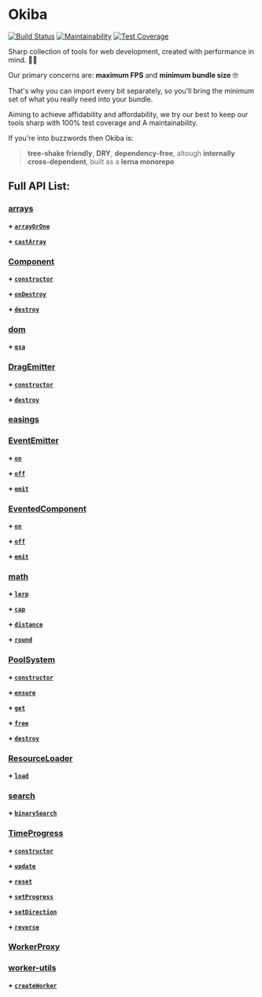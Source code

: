 # Okiba

[![Build Status](https://semaphoreci.com/api/v1/okiba-gang/okiba/branches/master/shields_badge.svg)](https://semaphoreci.com/okiba-gang/okiba)
[![Maintainability](https://api.codeclimate.com/v1/badges/29a8700f940f1019e52e/maintainability)](https://codeclimate.com/github/okiba-gang/okiba/maintainability)
[![Test Coverage](https://api.codeclimate.com/v1/badges/29a8700f940f1019e52e/test_coverage)](https://codeclimate.com/github/okiba-gang/okiba/test_coverage)

Sharp collection of tools for web development, created with performance in mind.  🔪🔪

Our primary concerns are: **maximum FPS** and **minimum bundle size** 🤓

That's why you can import every bit separately, so you'll bring the minimum set of what you really need into your bundle.

Aiming to achieve affidability and affordability, we try our best to keep our tools sharp with 100% test coverage and A maintainability.

If you're into buzzwords then Okiba is:
> **tree-shake friendly**, **DRY**, **dependency-free**, altough **internally cross-dependent**, built as a **lerna monorepo**

## Full API List:


### [arrays](https://github.com/okiba-gang/okiba/tree/master/packages/packages/arrays)

  
  
**\+ [`arrayOrOne`](https://github.com/okiba-gang/okiba/tree/master/packages/arrays#arrayOrOne)**
  
**\+ [`castArray`](https://github.com/okiba-gang/okiba/tree/master/packages/arrays#castArray)**
  
  

### [Component](https://github.com/okiba-gang/okiba/tree/master/packages/packages/Component)

  
  
**\+ [`constructor`](https://github.com/okiba-gang/okiba/tree/master/packages/Component#Component)**
  
**\+ [`onDestroy`](https://github.com/okiba-gang/okiba/tree/master/packages/Component#onDestroy)**
  
**\+ [`destroy`](https://github.com/okiba-gang/okiba/tree/master/packages/Component#destroy)**
  
  

### [dom](https://github.com/okiba-gang/okiba/tree/master/packages/packages/dom)

  
  
**\+ [`qsa`](https://github.com/okiba-gang/okiba/tree/master/packages/dom#qsa)**
  
  

### [DragEmitter](https://github.com/okiba-gang/okiba/tree/master/packages/packages/DragEmitter)

  
  
**\+ [`constructor`](https://github.com/okiba-gang/okiba/tree/master/packages/DragEmitter#DragEmitter)**
  
**\+ [`destroy`](https://github.com/okiba-gang/okiba/tree/master/packages/DragEmitter#destroy)**
  
  

### [easings](https://github.com/okiba-gang/okiba/tree/master/packages/packages/easings)

  
  
  

### [EventEmitter](https://github.com/okiba-gang/okiba/tree/master/packages/packages/EventEmitter)

  
  
**\+ [`on`](https://github.com/okiba-gang/okiba/tree/master/packages/EventEmitter#on)**
  
**\+ [`off`](https://github.com/okiba-gang/okiba/tree/master/packages/EventEmitter#off)**
  
**\+ [`emit`](https://github.com/okiba-gang/okiba/tree/master/packages/EventEmitter#emit)**
  
  

### [EventedComponent](https://github.com/okiba-gang/okiba/tree/master/packages/packages/EventedComponent)

  
  
**\+ [`on`](https://github.com/okiba-gang/okiba/tree/master/packages/EventedComponent#on)**
  
**\+ [`off`](https://github.com/okiba-gang/okiba/tree/master/packages/EventedComponent#off)**
  
**\+ [`emit`](https://github.com/okiba-gang/okiba/tree/master/packages/EventedComponent#emit)**
  
  

### [math](https://github.com/okiba-gang/okiba/tree/master/packages/packages/math)

  
  
**\+ [`lerp`](https://github.com/okiba-gang/okiba/tree/master/packages/math#lerp)**
  
**\+ [`cap`](https://github.com/okiba-gang/okiba/tree/master/packages/math#cap)**
  
**\+ [`distance`](https://github.com/okiba-gang/okiba/tree/master/packages/math#distance)**
  
**\+ [`round`](https://github.com/okiba-gang/okiba/tree/master/packages/math#round)**
  
  

### [PoolSystem](https://github.com/okiba-gang/okiba/tree/master/packages/packages/PoolSystem)

  
  
**\+ [`constructor`](https://github.com/okiba-gang/okiba/tree/master/packages/PoolSystem#PoolSystem)**
  
**\+ [`ensure`](https://github.com/okiba-gang/okiba/tree/master/packages/PoolSystem#ensure)**
  
**\+ [`get`](https://github.com/okiba-gang/okiba/tree/master/packages/PoolSystem#get)**
  
**\+ [`free`](https://github.com/okiba-gang/okiba/tree/master/packages/PoolSystem#free)**
  
**\+ [`destroy`](https://github.com/okiba-gang/okiba/tree/master/packages/PoolSystem#destroy)**
  
  

### [ResourceLoader](https://github.com/okiba-gang/okiba/tree/master/packages/packages/ResourceLoader)

  
  
**\+ [`load`](https://github.com/okiba-gang/okiba/tree/master/packages/ResourceLoader#load)**
  
  

### [search](https://github.com/okiba-gang/okiba/tree/master/packages/packages/search)

  
  
**\+ [`binarySearch`](https://github.com/okiba-gang/okiba/tree/master/packages/search#binarySearch)**
  
  

### [TimeProgress](https://github.com/okiba-gang/okiba/tree/master/packages/packages/TimeProgress)

  
  
**\+ [`constructor`](https://github.com/okiba-gang/okiba/tree/master/packages/TimeProgress#TimeProgress)**
  
**\+ [`update`](https://github.com/okiba-gang/okiba/tree/master/packages/TimeProgress#update)**
  
**\+ [`reset`](https://github.com/okiba-gang/okiba/tree/master/packages/TimeProgress#reset)**
  
**\+ [`setProgress`](https://github.com/okiba-gang/okiba/tree/master/packages/TimeProgress#setProgress)**
  
**\+ [`setDirection`](https://github.com/okiba-gang/okiba/tree/master/packages/TimeProgress#setDirection)**
  
**\+ [`reverse`](https://github.com/okiba-gang/okiba/tree/master/packages/TimeProgress#reverse)**
  
  

### [WorkerProxy](https://github.com/okiba-gang/okiba/tree/master/packages/packages/WorkerProxy)

  
  
  

### [worker-utils](https://github.com/okiba-gang/okiba/tree/master/packages/packages/worker-utils)

  
  
**\+ [`createWorker`](https://github.com/okiba-gang/okiba/tree/master/packages/worker-utils#createWorker)**
  
  


